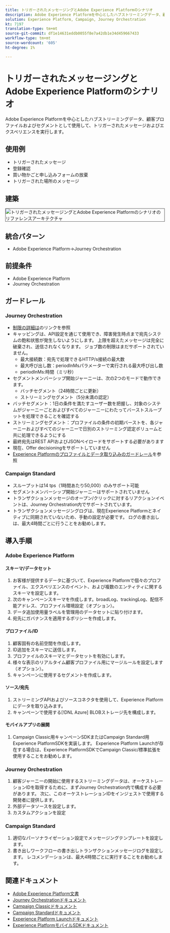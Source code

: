```yaml
---
title: トリガーされたメッセージングとAdobe Experience Platformのシナリオ
description: Adobe Experience Platformを中心としたハブストリーミングデータ、顧客プロファイルおよびセグメントとして使用して、トリガーされたメッセージおよびエクスペリエンスを実行します。
solution: Experience Platform, Campaign, Journey Orchestration
kt: 7197
translation-type: tm+mt
source-git-commit: df1e14631eddb0055f8e7a42db1e34d459667433
workflow-type: tm+mt
source-wordcount: '605'
ht-degree: 1%

---
```



# トリガーされたメッセージングとAdobe Experience Platformのシナリオ

Adobe Experience Platformを中心としたハブストリーミングデータ、顧客プロファイルおよびセグメントとして使用して、トリガーされたメッセージおよびエクスペリエンスを実行します。

## 使用例

* トリガーされたメッセージ
* 登録確認
* 買い物かごと申し込みフォームの放棄
* トリガーされた場所のメッセージ

## 建築

<img src="assets/triggered.svg" alt="トリガーされたメッセージングとAdobe Experience Platformのシナリオのリファレンスアーキテクチャ" style="border:1px solid #4a4a4a" />

## 統合パターン

* Adobe Experience Platform->Journey Orchestration

## 前提条件

* Adobe Experience Platform
* Journey Orchestration

## ガードレール

### Journey Orchestration

* [制限の詳細は](https://experienceleague.adobe.com/docs/journeys/using/starting-with-journeys/limitations.html?lang=en#starting-with-journeys)のリンクを参照
* キャッピングは、API設定を通じて使用でき、障害発生時点まで宛先システムの飽和状態が発生しないようにします。 上限を超えたメッセージは完全に破棄され、送信されなくなります。 ジョブ数の制限はまだサポートされていません。
   * 最大接続数：宛先で処理できるHTTP/s接続の最大数
   * 最大呼び出し数：periodInMsパラメーターで実行される最大呼び出し数
   * periodInMs:時間（ミリ秒）
* セグメントメンバーシップ開始ジャーニーは、次の2つのモードで動作できます。
   * バッチセグメント（24時間ごとに更新）
   * ストリーミングセグメント（5分未満の認定）
* バッチセグメント：1日の条件を満たすユーザー数を把握し、対象のシステムがジャーニーごとおよびすべてのジャーニーにわたってバーストスループットを処理できることを確認する
* ストリーミングセグメント：プロファイルの条件の初期バーストを、各ジャーニーおよびすべてのジャーニーで日別のストリーミング認定ボリュームと共に処理できるようにする
* 最終宛先はREST APIおよびJSONペイロードをサポートする必要があります
* 現在、Offer decisioningをサポートしていません
* [Experience Platformのプロファイルとデータ取り込みのガードレール](https://experienceleague.adobe.com/docs/experience-platform/profile/guardrails.html?lang=en)を参照

### Campaign Standard

* スループットは14 tps（1時間あたり50,000）のみサポート可能
* セグメントメンバーシップ開始ジャーニーはサポートされていません
* トランザクションメッセージのオープン/クリックに対するリアクションイベントは、Journey Orchestration内でサポートされています。
* トランザクションメッセージングログは、現在Experience Platformとネイティブに同期されていないため、手動の設定が必要です。 ログの書き出しは、最大4時間ごとに行うことをお勧めします。


## 導入手順

### Adobe Experience Platform

#### スキーマ/データセット

1. お客様が提供するデータに基づいて、Experience Platformで個々のプロファイル、エクスペリエンスのイベント、および複数のエンティティに関するスキーマを設定します。
1. 次のキャンペーンスキーマを作成します。broadLog、trackingLog、配信不能アドレス、プロファイル環境設定（オプション）。
1. データ追加使用量ラベルを管理用のデータセットに貼り付けます。
1. 宛先にガバナンスを適用するポリシーを作成します。

#### プロファイル/ID

1. 顧客固有の名前空間を作成します。
1. ID追加をスキーマに送信します。
1. プロファイルのスキーマとデータセットを有効にします。
1. 様々な表示のリアルタイム顧客プロファイル用にマージルールを設定します（オプション）。
1. キャンペーンに使用するセグメントを作成します。

#### ソース/宛先

1. ストリーミングAPIおよびソースコネクタを使用して、Experience Platformにデータを取り込みます。
1. キャンペーンで使用する[!DNL Azure] BLOBストレージ先を構成します。

#### モバイルアプリの展開

1. Campaign Classic用キャンペーンSDKまたはCampaign Standard用Experience PlatformSDKを実装します。 Experience Platform Launchが存在する場合は、Experience PlatformSDKでCampaign Classic/標準拡張を使用することをお勧めします。


### Journey Orchestration

1. 顧客ジャーニーの開始に使用するストリーミングデータは、オーケストレーションIDを取得するために、まずJourney Orchestration内で構成する必要があります。 次に、このオーケストレーションIDをインジェストで使用する開発者に提供します。
1. 外部データソースを設定します。
1. カスタムアクションを設定

### Campaign Standard

1. 適切なパーソナライゼーション設定でメッセージングテンプレートを設定します。
1. 書き出しワークフローの書き出しトランザクションメッセージログを設定します。 レコメンデーションは、最大4時間ごとに実行することをお勧めします。


## 関連ドキュメント

* [Adobe Experience Platform文書](https://experienceleague.adobe.com/docs/experience-platform.html?lang=en)
* [Journey Orchestrationドキュメント](https://experienceleague.adobe.com/docs/journey-orchestration.html?lang=en)
* [Campaign Classicドキュメント](https://experienceleague.adobe.com/docs/campaign-classic.html?lang=en)
* [Campaign Standardドキュメント](https://experienceleague.adobe.com/docs/campaign-standard.html?lang=en)
* [Experience Platform Launchドキュメント](https://experienceleague.adobe.com/docs/launch.html?lang=en)
* [Experience PlatformモバイルSDKドキュメント](https://experienceleague.adobe.com/docs/mobile.html?lang=en)
